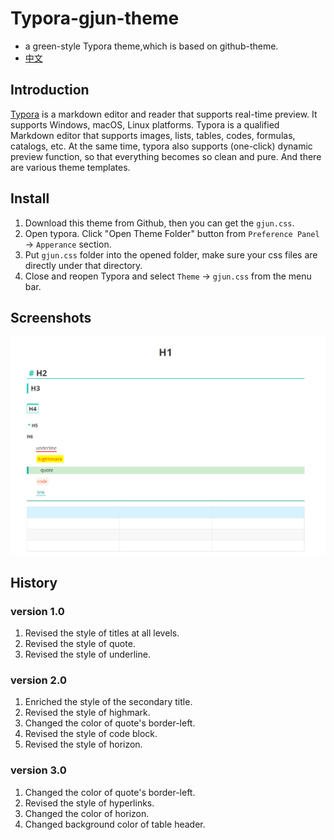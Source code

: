 # Typora-gjun-theme
- a green-style Typora theme,which is based on github-theme. 
- [中文](README_CN.md)

## Introduction
[Typora](https://www.typora.io/) is a markdown editor and reader that supports real-time preview. It supports Windows, macOS, Linux platforms. Typora is a qualified Markdown editor that supports images, lists, tables, codes, formulas, catalogs, etc. At the same time, typora also supports (one-click) dynamic preview function, so that everything becomes so clean and pure. And there are various theme templates.

## Install
1. Download this theme from Github, then you can get the `gjun.css`.
2. Open typora. Click "Open Theme Folder" button from `Preference Panel` → `Apperance` section.
3. Put `gjun.css` folder into the opened folder, make sure your css files are directly under that directory.
4. Close and reopen Typora and select `Theme` → `gjun.css` from the menu bar.

## Screenshots
![image](image/v3.png)

## History
### version 1.0
1. Revised the style of titles at all levels.
2. Revised the style of quote.
3. Revised the style of underline.

### version 2.0
1. Enriched the style of the secondary title.
2. Revised the style of highmark.
3. Changed the color of quote's border-left.
4. Revised the style of code block.
5. Revised the style of horizon.

### version 3.0
1. Changed the color of quote's border-left.
2. Revised the style of hyperlinks.
3. Changed the color of horizon.
4. Changed background color of table header.
